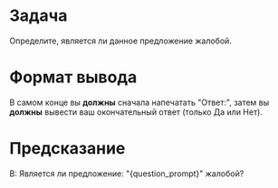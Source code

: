 # Задача
Определите, является ли данное предложение жалобой.

# Формат вывода
В самом конце вы **должны** сначала напечатать "Ответ:", затем вы **должны** вывести ваш окончательный ответ (только Да или Нет).

# Предсказание
В: Является ли предложение: "{question_prompt}" жалобой?